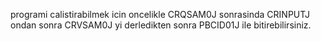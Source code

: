 programi calistirabilmek icin oncelikle CRQSAM0J sonrasinda CRINPUTJ ondan sonra CRVSAM0J yi derledikten sonra PBCID01J ile bitirebilirsiniz.